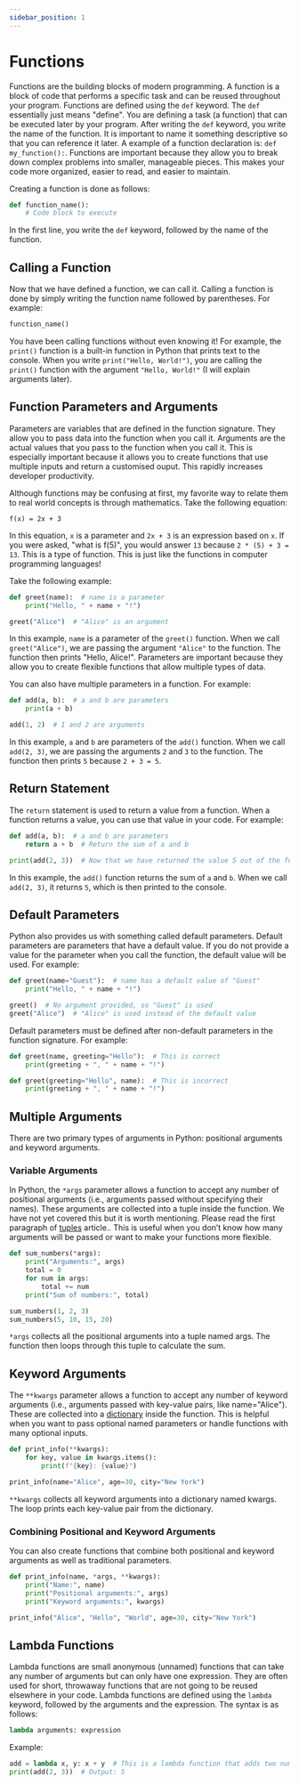 ```yaml
---
sidebar_position: 1
---
```


# Functions

Functions are the building blocks of modern programming. A function is a block of code that performs a specific task and can be reused throughout your program. Functions are defined using the `def` keyword. The `def` essentially just means "define". You are defining a task (a function) that can be executed later by your program. After writing the `def` keyword, you write the name of the function. It is important to name it something descriptive so that you can reference it later. A example of a function declaration is: `def my_function():`. Functions are important because they allow you to break down complex problems into smaller, manageable pieces. This makes your code more organized, easier to read, and easier to maintain.

Creating a function is done as follows:

```python
def function_name():
    # Code block to execute
```

In the first line, you write the `def` keyword, followed by the name of the function. 

## Calling a Function

Now that we have defined a function, we can call it. Calling a function is done by simply writing the function name followed by parentheses. For example:

```python
function_name()
```

You have been calling functions without even knowing it! For example, the `print()` function is a built-in function in Python that prints text to the console. When you write `print("Hello, World!")`, you are calling the `print()` function with the argument `"Hello, World!"` (I will explain arguments later).

    
## Function Parameters and Arguments

Parameters are variables that are defined in the function signature. They allow you to pass data into the function when you call it. Arguments are the actual values that you pass to the function when you call it. This is especially important because it allows you to create functions that use multiple inputs and return a customised ouput. This rapidly increases developer productivity. 

Although functions may be confusing at first, my favorite way to relate them to real world concepts is through mathematics. Take the following equation:

```
f(x) = 2x + 3
```

In this equation, `x` is a parameter and `2x + 3` is an expression based on `x`. If you were asked, "what is f(5)", you would answer `13` because `2 * (5) + 3 = 13`. This is a type of function. This is just like the functions in computer programming languages!

Take the following example:

```python
def greet(name):  # name is a parameter
    print("Hello, " + name + "!")

greet("Alice")  # "Alice" is an argument
```
<codapi-snippet sandbox="python" init-delay="500" ></codapi-snippet>

In this example, `name` is a parameter of the `greet()` function. When we call `greet("Alice")`, we are passing the argument `"Alice"` to the function. The function then prints "Hello, Alice!". Parameters are important because they allow you to create flexible functions that allow multiple types of data. 

You can also have multiple parameters in a function. For example:

```python
def add(a, b):  # a and b are parameters
    print(a + b)

add(1, 2)  # 1 and 2 are arguments
```
<codapi-snippet sandbox="python" init-delay="500" ></codapi-snippet>

In this example, `a` and `b` are parameters of the `add()` function. When we call `add(2, 3)`, we are passing the arguments `2` and `3` to the function. The function then prints `5` because `2 + 3 = 5`.

## Return Statement

The `return` statement is used to return a value from a function. When a function returns a value, you can use that value in your code. For example:

```python
def add(a, b):  # a and b are parameters
    return a + b  # Return the sum of a and b

print(add(2, 3))  # Now that we have returned the value 5 out of the function, we can print it
```
<codapi-snippet sandbox="python" init-delay="500" ></codapi-snippet>
In this example, the `add()` function returns the sum of `a` and `b`. When we call `add(2, 3)`, it returns `5`, which is then printed to the console.

## Default Parameters

Python also provides us with something called default parameters. Default parameters are parameters that have a default value. If you do not provide a value for the parameter when you call the function, the default value will be used. For example:

```python
def greet(name="Guest"):  # name has a default value of "Guest"
    print("Hello, " + name + "!")

greet()  # No argument provided, so "Guest" is used
greet("Alice")  # "Alice" is used instead of the default value
```
<codapi-snippet sandbox="python" init-delay="500" ></codapi-snippet>

Default parameters must be defined after non-default parameters in the function signature. For example:

```python
def greet(name, greeting="Hello"):  # This is correct
    print(greeting + ", " + name + "!")

def greet(greeting="Hello", name):  # This is incorrect
    print(greeting + ", " + name + "!")
```

## Multiple Arguments

There are two primary types of arguments in Python: positional arguments and keyword arguments.

### Variable Arguments

In Python, the `*args` parameter allows a function to accept any number of positional arguments (i.e., arguments passed without specifying their names). These arguments are collected into a tuple inside the function. We have not yet covered this but it is worth mentioning. Please read the first paragraph of [tuples](../04-data-structures/03-tuples.md) article.. This is useful when you don’t know how many arguments will be passed or want to make your functions more flexible.

```python
def sum_numbers(*args):
    print("Arguments:", args)
    total = 0
    for num in args:
        total += num
    print("Sum of numbers:", total)

sum_numbers(1, 2, 3)
sum_numbers(5, 10, 15, 20)
```

<codapi-snippet sandbox="python" init-delay="500"></codapi-snippet>

`*args` collects all the positional arguments into a tuple named args.
The function then loops through this tuple to calculate the sum.

## Keyword Arguments

The `**kwargs` parameter allows a function to accept any number of keyword arguments (i.e., arguments passed with key-value pairs, like name="Alice"). These are collected into a [dictionary](../04-data-structures/04-dictionaries.md) inside the function. This is helpful when you want to pass optional named parameters or handle functions with many optional inputs.

```python
def print_info(**kwargs):
    for key, value in kwargs.items():
        print(f"{key}: {value}")

print_info(name="Alice", age=30, city="New York")
```

<codapi-snippet sandbox="python" init-delay="500"></codapi-snippet>

`**kwargs` collects all keyword arguments into a dictionary named kwargs.
The loop prints each key-value pair from the dictionary.

### Combining Positional and Keyword Arguments

You can also create functions that combine both positional and keyword arguments as well as traditional parameters.

```python
def print_info(name, *args, **kwargs):
    print("Name:", name)
    print("Positional arguments:", args)
    print("Keyword arguments:", kwargs)

print_info("Alice", "Hello", "World", age=30, city="New York")
```


## Lambda Functions

Lambda functions are small anonymous (unnamed) functions that can take any number of arguments but can only have one expression. They are often used for short, throwaway functions that are not going to be reused elsewhere in your code. Lambda functions are defined using the `lambda` keyword, followed by the arguments and the expression. The syntax is as follows:

```python
lambda arguments: expression
```

Example:

```python
add = lambda x, y: x + y  # This is a lambda function that adds two numbers
print(add(2, 3))  # Output: 5
```
<codapi-snippet sandbox="python" init-delay="500" ></codapi-snippet>